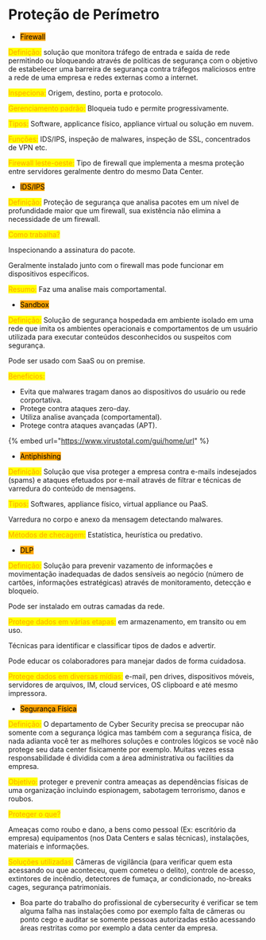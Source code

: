 # Proteção de Perímetro

* <mark style="background-color:orange;">Firewall</mark>

<mark style="color:orange;">Definição:</mark> solução que monitora tráfego de entrada e saída de rede permitindo ou bloqueando através de políticas de segurança com o objetivo de estabelecer uma barreira de segurança contra tráfegos maliciosos entre a rede de uma empresa e redes externas como a internet.

<mark style="color:orange;">Inspeciona:</mark>  Origem, destino, porta e protocolo.

<mark style="color:orange;">Gerenciamento padrão:</mark> Bloqueia tudo e permite progressivamente.

<mark style="color:orange;">Tipos:</mark> Software, applicance físico, appliance virtual ou solução em nuvem.

<mark style="color:orange;">Funções:</mark>  IDS/IPS, inspeção de malwares, inspeção de SSL, concentrados de VPN etc.

<mark style="color:orange;">Firewall leste-oeste:</mark>  Tipo de firewall que implementa a mesma proteção entre servidores geralmente dentro do mesmo Data Center.

* <mark style="background-color:orange;">IDS/IPS</mark>

<mark style="color:orange;">Definição:</mark> Proteção de segurança que analisa pacotes em um nível de profundidade maior que um firewall, sua existência não elimina a necessidade de um firewall.

<mark style="color:orange;">Como trabalha?</mark>&#x20;

Inspecionando a assinatura do pacote.

Geralmente instalado junto com o firewall mas pode funcionar em dispositivos específicos.

<mark style="color:orange;">Resumo:</mark> Faz uma analise mais comportamental.

* <mark style="background-color:orange;">Sandbox</mark>

<mark style="color:orange;">Definição:</mark>  Solução de segurança hospedada em ambiente isolado em uma rede que imita os ambientes operacionais e comportamentos de um usuário utilizada para executar conteúdos desconhecidos ou suspeitos com segurança.

Pode ser usado com SaaS ou on premise.

<mark style="color:orange;">Beneficios:</mark> &#x20;

* Evita que malwares tragam danos ao dispositivos do usuário ou rede corportativa.
* Protege contra ataques zero-day.
* Utiliza analise avançada (comportamental).
* Protege contra ataques avançadas (APT).

{% embed url="https://www.virustotal.com/gui/home/url" %}

* <mark style="background-color:orange;">Antiphishing</mark>

<mark style="color:orange;">Definição:</mark> Solução que visa proteger a empresa contra e-mails indesejados (spams) e ataques efetuados por e-mail através de filtrar e técnicas de varredura do conteúdo de mensagens.

<mark style="color:orange;">Tipos:</mark>  Softwares, appliance físico, virtual appliance ou PaaS.

Varredura no corpo e anexo da mensagem detectando malwares.

<mark style="color:orange;">Métodos de checagem:</mark>  Estatística, heurística ou predativo.

* <mark style="background-color:orange;">DLP</mark>

<mark style="color:orange;">Definição:</mark>  Solução para prevenir vazamento de informações e movimentação inadequadas de dados sensíveis ao negócio (número de cartões, informações estratégicas) através de monitoramento, detecção e bloqueio.

Pode ser instalado em outras camadas da rede.

<mark style="color:orange;">Protege dados em várias etapas:</mark> em armazenamento, em transito ou em uso.

Técnicas para identificar e classificar tipos de dados e advertir.

Pode educar os colaboradores para manejar dados de forma cuidadosa.

<mark style="color:orange;">Protege dados em diversas mídias:</mark>  e-mail, pen drives, dispositivos móveis, servidores de arquivos, IM, cloud services, OS clipboard e até mesmo impressora.

* <mark style="background-color:orange;">Segurança Física</mark>

<mark style="color:orange;">Definição:</mark> O departamento de Cyber Security precisa se preocupar não somente com a segurança lógica mas também com a segurança física, de nada adianta você ter as melhores soluções e controles lógicos se você não protege seu data center fisicamente por exemplo. Muitas vezes essa responsabilidade é dividida com a área administrativa ou facilities da empresa.

<mark style="color:orange;">Objetivo:</mark> proteger e prevenir contra ameaças as dependências físicas de uma organização incluindo espionagem, sabotagem terrorismo, danos e roubos.

<mark style="color:orange;">Proteger o que?</mark>&#x20;

Ameaças como roubo e dano, a bens como pessoal (Ex: escritório da empresa) equipamentos (nos Data Centers e salas técnicas), instalações, materiais e informações.

<mark style="color:orange;">Soluções utilizadas:</mark>  Câmeras de vigilância (para verificar quem esta acessando ou que aconteceu, quem cometeu o delito), controle de acesso, extintores de incêndio, detectores de fumaça, ar condicionado, no-breaks cages, segurança patrimoniais.

* Boa parte do trabalho do profissional de cybersecurity é verificar se tem alguma falha nas instalações como por exemplo falta de câmeras ou ponto cego e auditar se somente pessoas autorizadas estão acessando áreas restritas como por exemplo a data center da empresa.
